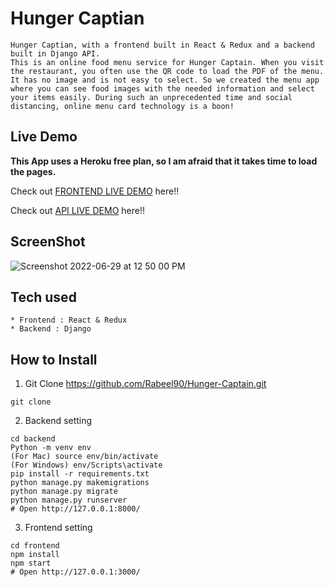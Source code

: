 # Hunger Captian



```
Hunger Captian, with a frontend built in React & Redux and a backend built in Django API.
This is an online food menu service for Hunger Captain. When you visit the restaurant, you often use the QR code to load the PDF of the menu. It has no image and is not easy to select. So we created the menu app where you can see food images with the needed information and select your items easily. During such an unprecedented time and social distancing, online menu card technology is a boon!
```

## Live Demo

**This App uses a Heroku free plan, so I am afraid that it takes time to load the pages.**

Check out [FRONTEND LIVE DEMO](https://hunger-captain-frontend.ajoseph94.repl.co/) here!!

Check out [API LIVE DEMO](https://hunger-captain-backend.ajoseph94.repl.co) here!!

## ScreenShot
![Screenshot 2022-06-29 at 12 50 00 PM](https://user-images.githubusercontent.com/101166793/176389311-caae6829-d4cf-493c-a5a9-132cdf8a4648.png)


## Tech used

```
* Frontend : React & Redux
* Backend : Django
```

## How to Install

1. Git Clone https://github.com/Rabeel90/Hunger-Captain.git

```
git clone 
```

2. Backend setting

```
cd backend
Python -m venv env
(For Mac) source env/bin/activate
(For Windows) env/Scripts\activate
pip install -r requirements.txt
python manage.py makemigrations
python manage.py migrate
python manage.py runserver
# Open http://127.0.0.1:8000/
```

3. Frontend setting

```
cd frontend
npm install
npm start
# Open http://127.0.0.1:3000/
```
